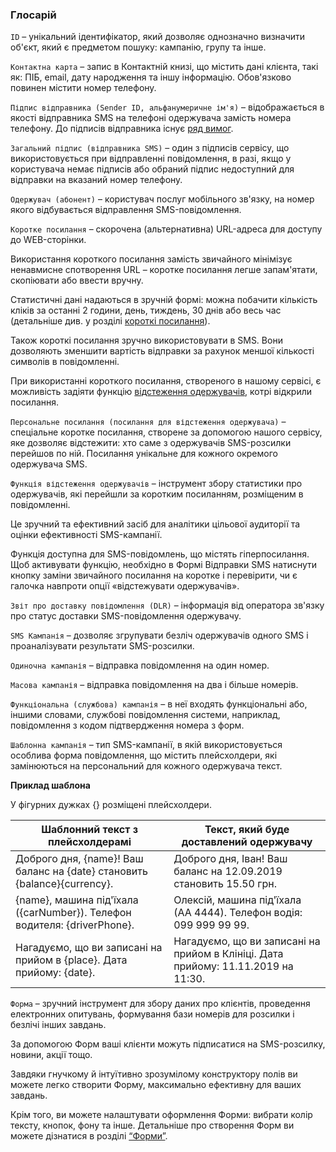 ### Глосарій

<span data-anchor="glossary-id">`ID`</span> – унікальний ідентифікатор, який дозволяє однозначно визначити об'єкт, який є предметом пошуку: кампанію, групу та інше.

<span data-anchor="glossary-contact-card">`Контактна карта`</span> – запис в Контактній книзі, що містить дані клієнта, такі як: ПІБ, email, дату народження та іншу інформацію.
 Обов'язково повинен містити номер телефону.

<span data-anchor="glossary-sender-id">`Підпис відправника (Sender ID, альфанумеричне ім'я)`</span> – відображається в якості відправника SMS на телефоні одержувача замість номера телефону.
До підписів відправника існує [ряд вимог](../sender-id/sender-id).

<span data-anchor="glossary-shared-senderid">`Загальний підпис (відправника SMS)`</span> – один з підписів сервісу, що використовується при відправленні повідомлення, в разі, якщо у користувача немає підписів або обраний підпис недоступний для відправки на вказаний номер телефону. 

<span data-anchor="glossary-recipient">`Одержувач (абонент)`</span> – користувач послуг мобільного зв'язку, на номер якого відбувається відправлення SMS-повідомлення.

<span data-anchor="glossary-shortlink">`Коротке посилання`</span> – скорочена (альтернативна) URL-адреса для доступу до WEB-сторінки. 

Використання короткого посилання замість звичайного мінімізує ненавмисне спотворення URL – коротке посилання легше запам'ятати, скопіювати або ввести вручну. 

Статистичні дані надаються в зручній формі: можна побачити кількість кліків за останні 2 години, день, тиждень, 30 днів або весь час (детальніше див. у розділі [короткі посилання](../url-shortener/how-to-shorten-url)). 

Також короткі посилання зручно використовувати в SMS. Вони дозволяють зменшити вартість відправки за рахунок меншої кількості символів в повідомленні. 

При використанні короткого посилання, створеного в нашому сервісі, є можливість задіяти функцію [відстеження одержувачів](#glossary-recipienttracking), котрі відкрили посилання.

<span data-anchor="glossary-personal-link">`Персональне посилання (посилання для відстеження одержувача)`</span> – спеціальне коротке посилання, створене за допомогою нашого сервісу, яке дозволяє відстежити: хто саме з одержувачів SMS-розсилки перейшов по ній. Посилання унікальне для кожного окремого одержувача SMS. 

<span data-anchor="glossary-recipienttracking">`Функція відстеження одержувачів`</span> – інструмент збору статистики про одержувачів, які перейшли за коротким посиланням, розміщеним в повідомленні. 

Це зручний та ефективний засіб для аналітики цільової аудиторії та оцінки ефективності SMS-кампанії.

Функція доступна для SMS-повідомлень, що містять гіперпосилання. Щоб активувати функцію, необхідно в Формі Відправки SMS натиснути кнопку заміни звичайного посилання на коротке і перевірити, чи є галочка навпроти опції «відстежувати одержувачів».  

<span data-anchor="glossary-dlr">`Звіт про доставку повідомлення (DLR)`</span> – інформація від оператора зв'язку про статус доставки SMS-повідомлення одержувачу. 

<span data-anchor="glossary-sms-campaign">`SMS Кампанія`</span> – дозволяє згрупувати безліч одержувачів одного SMS і проаналізувати результати SMS-розсилки. 

<span data-anchor="glossary-single-campaign">`Одиночна кампанія`</span> – відправка повідомлення на один номер.

<span data-anchor="glossary-mass-campaign">`Масова кампанія`</span> – відправка повідомлення на два і більше номерів.

<span data-anchor="glossary-functional-campaign">`Функціональна (службова) кампанія`</span> – в неї входять функціональні або, іншими словами, службові повідомлення системи, наприклад, повідомлення з кодом підтвердження номера з форм.

<span data-anchor="glossary-template">`Шаблонна кампанія`</span> – тип SMS-кампанії, в якій використовується особлива форма повідомлення, що містить плейсхолдери, які замінюються на персональний для кожного одержувача текст.

**Приклад шаблона**

У фігурних дужках {} розміщені плейсхолдери.  

Шаблонний текст з плейсхолдерамі      | Текст, який буде доставлений одержувачу    
-----------------|---------
Доброго дня, {name}! Ваш баланс на {date} становить {balance}{currency}.     | Доброго дня, Іван! Ваш баланс на 12.09.2019 становить 15.50 грн.  
{name}, машина під'їхала ({carNumber}). Телефон водителя: {driverPhone}.    | Олексій, машина під'їхала (АА 4444). Телефон водія: 099 999 99 99.
Нагадуємо, що ви записані на прийом в {place}. Дата прийому: {date}.    | Нагадуємо, що ви записані на прийом в Клініці. Дата прийому: 11.11.2019 на 11:30.  

<span data-anchor="glossary-form">`Форма`</span> – зручний інструмент для збору даних про клієнтів, проведення електронних опитувань, формування бази номерів для розсилки і безлічі інших завдань. 

За допомогою Форм ваші клієнти можуть підписатися на SMS-розсилку, новини, акції тощо.

Завдяки гнучкому й інтуїтивно зрозумілому конструктору полів ви можете легко створити Форму, максимально ефективну для ваших завдань.

Крім того, ви можете налаштувати оформлення Форми: вибрати колір тексту, кнопок, фону та інше. 
Детальніше про створення Форм ви можете дізнатися в розділі [“Форми”](../forms/how-to-create-form).  
